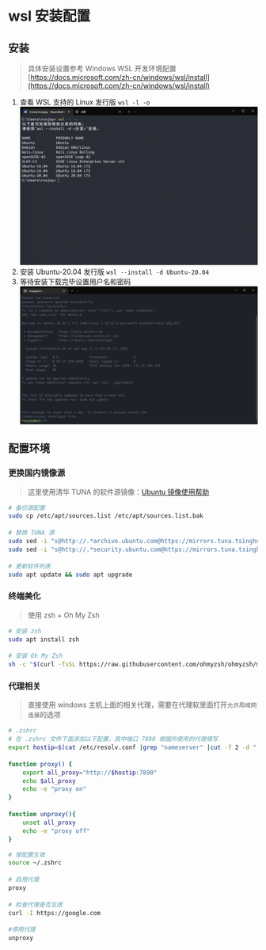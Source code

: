 # wsl 安装配置
## 安装 
> 具体安装设置参考 Windows WSL 开发环境配置[https://docs.microsoft.com/zh-cn/windows/wsl/install](https://docs.microsoft.com/zh-cn/windows/wsl/install)
1. 查看 WSL 支持的 Linux 发行版  `wsl -l -o` ![wsl](./images/wsl-step1.png)
2. 安装 Ubuntu-20.04 发行版 `wsl --install -d Ubuntu-20.04`
3. 等待安装下载完毕设置用户名和密码 ![wsl-user](./images/wsl-set-usr-pwd.png)

## 配置环境
### 更换国内镜像源
> 这里使用清华 TUNA 的软件源镜像：[Ubuntu 镜像使用帮助](https://mirrors.tuna.tsinghua.edu.cn/help/ubuntu/)

```bash
# 备份源配置
sudo cp /etc/apt/sources.list /etc/apt/sources.list.bak

# 替换 TUNA 源
sudo sed -i "s@http://.*archive.ubuntu.com@https://mirrors.tuna.tsinghua.edu.cn@g" /etc/apt/sources.list
sudo sed -i "s@http://.*security.ubuntu.com@https://mirrors.tuna.tsinghua.edu.cn@g" /etc/apt/sources.list

# 更新软件列表
sudo apt update && sudo apt upgrade
```

### 终端美化 
> 使用 zsh + Oh My Zsh

```bash 
# 安装 zsh 
sudo apt install zsh

# 安装 Oh My Zsh
sh -c "$(curl -fsSL https://raw.githubusercontent.com/ohmyzsh/ohmyzsh/master/tools/install.sh)"

```


### 代理相关
> 直接使用 windows 主机上面的相关代理，需要在代理软里面打开`允许局域网连接`的选项

```bash
# .zshrc
# 在 .zshrc 文件下面添加以下配置，其中端口 7890 根据所使用的代理填写
export hostip=$(cat /etc/resolv.conf |grep "nameserver" |cut -f 2 -d " ") 

function proxy() {
    export all_proxy="http://$hostip:7890"
    echo $all_proxy 
    echo -e "proxy on"
}

function unproxy(){
    unset all_proxy
    echo -e "proxy off"
}
```

```bash 
# 使配置生效
source ~/.zshrc

# 启用代理
proxy

# 检查代理是否生效
curl -I https://google.com

#停用代理
unproxy
```